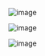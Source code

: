 ![image](https://github.com/Harshal-Meher/OPEN-PROPS-THEAME-CSS/assets/134125835/bcc55b59-7832-4e71-9898-76442fc0f7a7)

![image](https://github.com/Harshal-Meher/OPEN-PROPS-THEAME-CSS/assets/134125835/9dd5ed31-e353-4985-813e-03efb5c3f735)

![image](https://github.com/Harshal-Meher/OPEN-PROPS-THEAME-CSS/assets/134125835/b2651c92-57d3-426f-a905-f642fae93232)
